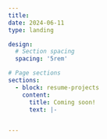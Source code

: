 ```yaml
---
title: 
date: 2024-06-11
type: landing

design:
  # Section spacing
  spacing: '5rem'

# Page sections
sections:
  - block: resume-projects
    content:
      title: Coming soon!
      text: |-


---
```

